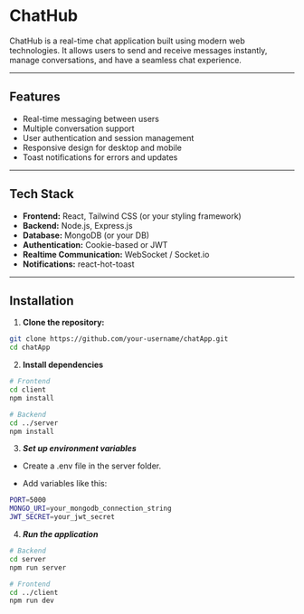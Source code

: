 # ChatHub

ChatHub is a real-time chat application built using modern web technologies. It allows users to send and receive messages instantly, manage conversations, and have a seamless chat experience.

---

## Features

- Real-time messaging between users
- Multiple conversation support
- User authentication and session management
- Responsive design for desktop and mobile
- Toast notifications for errors and updates

---

## Tech Stack

- **Frontend:** React, Tailwind CSS (or your styling framework)
- **Backend:** Node.js, Express.js
- **Database:** MongoDB (or your DB)
- **Authentication:** Cookie-based or JWT
- **Realtime Communication:** WebSocket / Socket.io
- **Notifications:** react-hot-toast

---

## Installation

1. **Clone the repository:**

```bash
git clone https://github.com/your-username/chatApp.git
cd chatApp
```
2. **Install dependencies**
```bash
# Frontend
cd client
npm install

# Backend
cd ../server
npm install
```
  3. ***Set up environment variables***

* Create a .env file in the server folder.

* Add variables like this:
```bash
PORT=5000
MONGO_URI=your_mongodb_connection_string
JWT_SECRET=your_jwt_secret
```
4. ***Run the application***
``` bash
# Backend
cd server
npm run server

# Frontend
cd ../client
npm run dev
```



